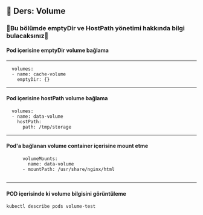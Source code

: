 ## 🧑 Ders: Volume

### 📗Bu bölümde emptyDir ve HostPath yönetimi hakkında bilgi bulacaksınız📗

#### Pod içerisine emptyDir volume bağlama
***
```
  volumes:
  - name: cache-volume
    emptyDir: {}
```
***
#### Pod içerisine hostPath volume bağlama
```
  volumes:
  - name: data-volume
    hostPath:
      path: /tmp/storage
```
***
#### Pod'a bağlanan volume container içerisine mount etme
```
      volumeMounts:
        name: data-volume
      - mountPath: /usr/share/nginx/html


```
***
#### POD içerisinde ki volume bilgisini görüntüleme
```
kubectl describe pods volume-test
```


